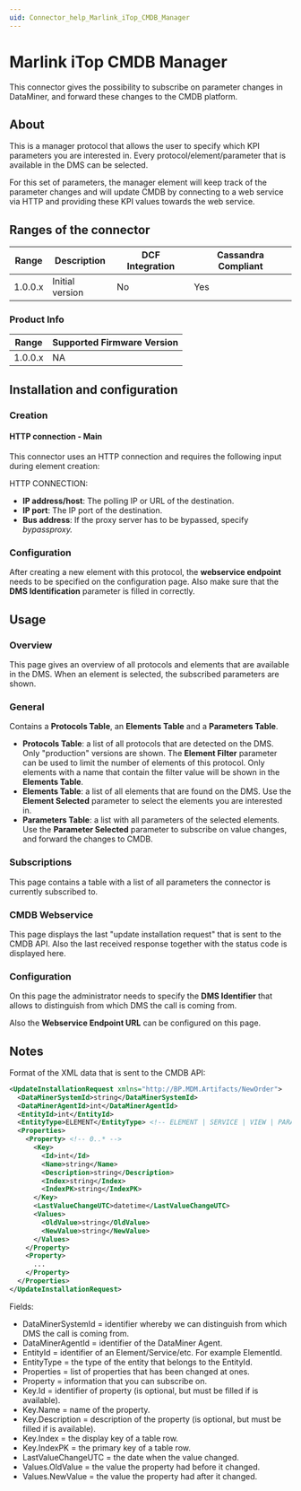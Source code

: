 ```yaml
---
uid: Connector_help_Marlink_iTop_CMDB_Manager
---
```


# Marlink iTop CMDB Manager

This connector gives the possibility to subscribe on parameter changes in DataMiner, and forward these changes to the CMDB platform.

## About

This is a manager protocol that allows the user to specify which KPI parameters you are interested in. Every protocol/element/parameter that is available in the DMS can be selected.

For this set of parameters, the manager element will keep track of the parameter changes and will update CMDB by connecting to a web service via HTTP and providing these KPI values towards the web service.

## Ranges of the connector

| **Range** | **Description** | **DCF Integration** | **Cassandra Compliant** |
|------------------|-----------------|---------------------|-------------------------|
| 1.0.0.x          | Initial version | No                  | Yes                     |

### Product Info

| Range | Supported Firmware Version |
|------------------|-----------------------------|
| 1.0.0.x          | NA                          |

## Installation and configuration

### Creation

#### HTTP connection - Main

This connector uses an HTTP connection and requires the following input during element creation:

HTTP CONNECTION:

- **IP address/host**: The polling IP or URL of the destination.
- **IP port**: The IP port of the destination.
- **Bus address**: If the proxy server has to be bypassed, specify *bypassproxy.*

### Configuration

After creating a new element with this protocol, the **webservice endpoint** needs to be specified on the configuration page. Also make sure that the **DMS Identification** parameter is filled in correctly.

## Usage

### Overview

This page gives an overview of all protocols and elements that are available in the DMS. When an element is selected, the subscribed parameters are shown.

### General

Contains a **Protocols Table**, an **Elements Table** and a **Parameters Table**.

- **Protocols Table**: a list of all protocols that are detected on the DMS. Only "production" versions are shown. The **Element Filter** parameter can be used to limit the number of elements of this protocol. Only elements with a name that contain the filter value will be shown in the **Elements Table**.
- **Elements Table**: a list of all elements that are found on the DMS. Use the **Element Selected** parameter to select the elements you are interested in.
- **Parameters Table**: a list with all parameters of the selected elements. Use the **Parameter Selected** parameter to subscribe on value changes, and forward the changes to CMDB.

### Subscriptions

This page contains a table with a list of all parameters the connector is currently subscribed to.

### CMDB Webservice

This page displays the last "update installation request" that is sent to the CMDB API. Also the last received response together with the status code is displayed here.

### Configuration

On this page the administrator needs to specify the **DMS Identifier** that allows to distinguish from which DMS the call is coming from.

Also the **Webservice Endpoint URL** can be configured on this page.

## Notes

Format of the XML data that is sent to the CMDB API:

```xml
<UpdateInstallationRequest xmlns="http://BP.MDM.Artifacts/NewOrder">
  <DataMinerSystemId>string</DataMinerSystemId>
  <DataMinerAgentId>int</DataMinerAgentId>
  <EntityId>int</EntityId>
  <EntityType>ELEMENT</EntityType> <!-- ELEMENT | SERVICE | VIEW | PARAMETER | REDUNDANCYGROUP -->
  <Properties>
    <Property> <!-- 0..* -->
      <Key>
        <Id>int</Id>
        <Name>string</Name>
        <Description>string</Description>
        <Index>string</Index>
        <IndexPK>string</IndexPK>
      </Key>
      <LastValueChangeUTC>datetime</LastValueChangeUTC>
      <Values>
        <OldValue>string</OldValue>
        <NewValue>string</NewValue>
      </Values>
    </Property>
    <Property>
      ...
    </Property>
  </Properties>
</UpdateInstallationRequest>
```

Fields:

- DataMinerSystemId = identifier whereby we can distinguish from which DMS the call is coming from.
- DataMinerAgentId = identifier of the DataMiner Agent.
- EntityId = identifier of an Element/Service/etc. For example ElementId.
- EntityType = the type of the entity that belongs to the EntityId.
- Properties = list of properties that has been changed at ones.
- Property = information that you can subscribe on.
- Key.Id = identifier of property (is optional, but must be filled if is available).
- Key.Name = name of the property.
- Key.Description = description of the property (is optional, but must be filled if is available).
- Key.Index = the display key of a table row.
- Key.IndexPK = the primary key of a table row.
- LastValueChangeUTC = the date when the value changed.
- Values.OldValue = the value the property had before it changed.
- Values.NewValue = the value the property had after it changed.
